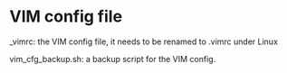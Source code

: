 VIM config file
===============

_vimrc: the VIM config file, it needs to be renamed to .vimrc under Linux

vim_cfg_backup.sh: a backup script for the VIM config.

